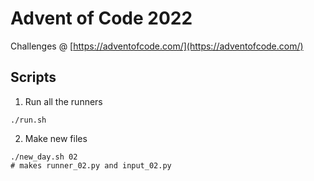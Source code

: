 # Advent of Code 2022

Challenges @ [https://adventofcode.com/](https://adventofcode.com/)

## Scripts

1. Run all the runners
```
./run.sh
```

2. Make new files
```
./new_day.sh 02
# makes runner_02.py and input_02.py
```
